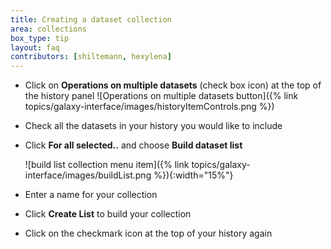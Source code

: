 ```yaml
---
title: Creating a dataset collection
area: collections
box_type: tip
layout: faq
contributors: [shiltemann, hexylena]
---
```


* Click on **Operations on multiple datasets** (check box icon) at the top of the history panel ![Operations on multiple datasets button]({% link topics/galaxy-interface/images/historyItemControls.png %})
* Check all the datasets in your history you would like to include
* Click **For all selected..** and choose **Build dataset list**

  ![build list collection menu item]({% link topics/galaxy-interface/images/buildList.png %}){:width="15%"}

* Enter a name for your collection
* Click **Create List** to build your collection
* Click on the checkmark icon at the top of your history again
